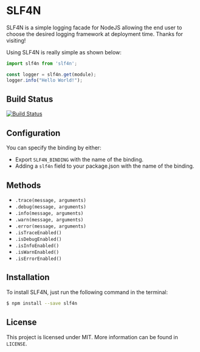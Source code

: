 # SLF4N
SLF4N is a simple logging facade for NodeJS allowing the end user to choose the desired logging framework at deployment time.
Thanks for visiting!

Using SLF4N is really simple as shown below:
```js
import slf4n from 'slf4n';

const logger = slf4n.get(module);
logger.info("Hello World!");
```

## Build Status
[![Build Status](https://travis-ci.org/fabianishere/slf4n.svg?branch=develop)](https://travis-ci.org/fabianishere/slf4n)

## Configuration
You can specify the binding by either:

- Export `SLF4N_BINDING` with the name of the binding.
- Adding a `slf4n` field to your package.json with the name of the binding.
	
## Methods

- `.trace(message, arguments)`
- `.debug(message, arguments)`
- `.info(message, arguments)`
- `.warn(message, arguments)`
- `.error(message, arguments)`
- `.isTraceEnabled()`
- `.isDebugEnabled()`
- `.isInfoEnabled()`
- `.isWarnEnabled()`
- `.isErrorEnabled()`

## Installation
To install SLF4N, just run the following command in the terminal:
```sh
$ npm install --save slf4n
```
## License
This project is licensed under MIT. More information can be found in `LICENSE`.
